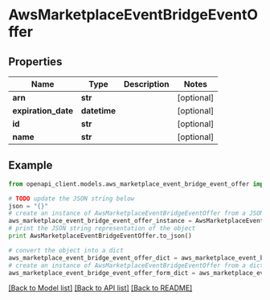 # AwsMarketplaceEventBridgeEventOffer


## Properties
Name | Type | Description | Notes
------------ | ------------- | ------------- | -------------
**arn** | **str** |  | [optional] 
**expiration_date** | **datetime** |  | [optional] 
**id** | **str** |  | [optional] 
**name** | **str** |  | [optional] 

## Example

```python
from openapi_client.models.aws_marketplace_event_bridge_event_offer import AwsMarketplaceEventBridgeEventOffer

# TODO update the JSON string below
json = "{}"
# create an instance of AwsMarketplaceEventBridgeEventOffer from a JSON string
aws_marketplace_event_bridge_event_offer_instance = AwsMarketplaceEventBridgeEventOffer.from_json(json)
# print the JSON string representation of the object
print AwsMarketplaceEventBridgeEventOffer.to_json()

# convert the object into a dict
aws_marketplace_event_bridge_event_offer_dict = aws_marketplace_event_bridge_event_offer_instance.to_dict()
# create an instance of AwsMarketplaceEventBridgeEventOffer from a dict
aws_marketplace_event_bridge_event_offer_form_dict = aws_marketplace_event_bridge_event_offer.from_dict(aws_marketplace_event_bridge_event_offer_dict)
```
[[Back to Model list]](../README.md#documentation-for-models) [[Back to API list]](../README.md#documentation-for-api-endpoints) [[Back to README]](../README.md)


